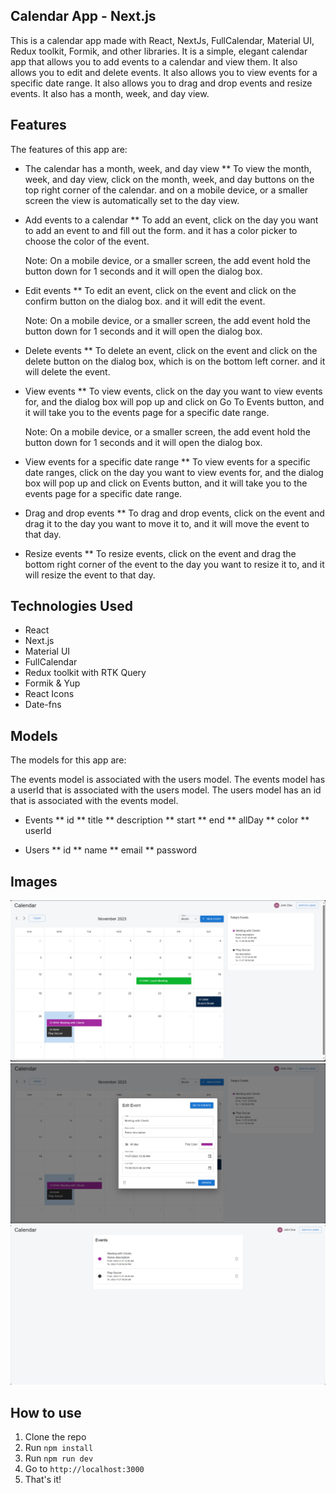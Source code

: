 ## Calendar App - Next.js

This is a calendar app made with React, NextJs, FullCalendar, Material UI, Redux toolkit, Formik, and other libraries. It is a simple, elegant calendar app that allows you to add events to a calendar and view them. It also allows you to edit and delete events. It also allows you to view events for a specific date range. It also allows you to drag and drop events and resize events. It also has a month, week, and day view.

## Features

The features of this app are:

- The calendar has a month, week, and day view
  \*\* To view the month, week, and day view, click on the month, week, and day buttons on the top right corner of the calendar. and on a mobile device, or a smaller screen the view is automatically set to the day view.

- Add events to a calendar
  \*\* To add an event, click on the day you want to add an event to and fill out the form. and it has a color picker to choose the color of the event. 

  Note: On a mobile device, or a smaller screen, the add event hold the button down for 1 seconds and it will open the dialog box.

- Edit events
  \*\* To edit an event, click on the event and click on the confirm button on the dialog box. and it will edit the event.

  Note: On a mobile device, or a smaller screen, the add event hold the button down for 1 seconds and it will open the dialog box.

- Delete events
  \*\* To delete an event, click on the event and click on the delete button on the dialog box, which is on the bottom left corner. and it will delete the event.

- View events
  \*\* To view events, click on the day you want to view events for, and the dialog box will pop up and click on Go To Events button, and it will take you to the events page for a specific date range.

  Note: On a mobile device, or a smaller screen, the add event hold the button down for 1 seconds and it will open the dialog box.

- View events for a specific date range
  \*\* To view events for a specific date ranges, click on the day you want to view events for, and the dialog box will pop up and click on Events button, and it will take you to the events page for a specific date range.

- Drag and drop events
  \*\* To drag and drop events, click on the event and drag it to the day you want to move it to, and it will move the event to that day.

- Resize events
  \*\* To resize events, click on the event and drag the bottom right corner of the event to the day you want to resize it to, and it will resize the event to that day.

## Technologies Used

- React
- Next.js
- Material UI
- FullCalendar
- Redux toolkit with RTK Query
- Formik & Yup
- React Icons
- Date-fns

## Models

The models for this app are:

The events model is associated with the users model. The events model has a userId that is associated with the users model. The users model has an id that is associated with the events model.

- Events
  \*\* id
  \*\* title
  \*\* description
  \*\* start
  \*\* end
  \*\* allDay
  \*\* color
  \*\* userId

- Users
  \*\* id
  \*\* name
  \*\* email
  \*\* password

## Images

![Calendar App](./app1.PNG)
![Calendar App](./app2.PNG)
![Calendar App](./app3.PNG)

## How to use

1. Clone the repo
2. Run `npm install`
3. Run `npm run dev`
4. Go to `http://localhost:3000`
5. That's it!